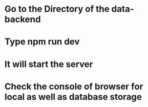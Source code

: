 # Go to the Directory of the data-backend

# Type npm run dev

# It will start the server

# Check the console of browser for local as well as database storage